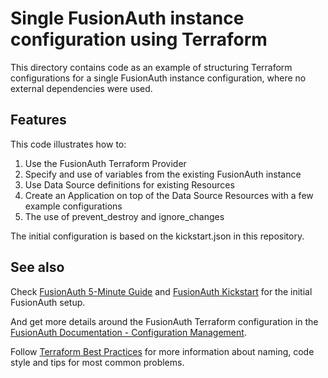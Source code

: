 # Single FusionAuth instance configuration using Terraform

This directory contains code as an example of structuring Terraform configurations for a  single FusionAuth instance configuration, where no external dependencies were used.

## Features

This code illustrates how to:

1. Use the FusionAuth Terraform Provider
2. Specify and use of variables from the existing FusionAuth instance
3. Use Data Source definitions for existing Resources
4. Create an Application on top of the Data Source Resources with a few example configurations
5. The use of prevent_destroy and ignore_changes

The initial configuration is based on the kickstart.json in this repository.

## See also

Check [FusionAuth 5-Minute Guide](https://fusionauth.io/docs/v1/tech/5-minute-setup-guide) and [FusionAuth Kickstart](https://fusionauth.io/docs/v1/tech/installation-guide/kickstart) for the initial FusionAuth setup.

And get more details around the FusionAuth Terraform configuration in the [FusionAuth Documentation - Configuration Management](https://fusionauth.io/docs/v1/tech/admin-guide/configuration-management).

Follow [Terraform Best Practices](https://www.terraform-best-practices.com) for more information about naming, code style and tips for most common problems.
